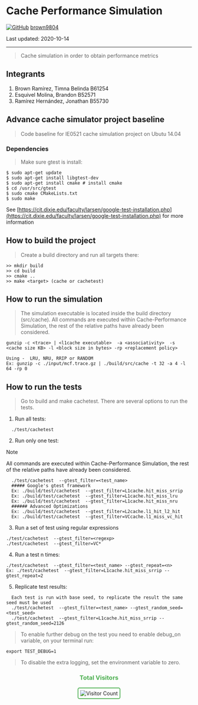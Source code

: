 # Cache Performance Simulation


[![GitHub](https://img.shields.io/badge/--181717?logo=github&logoColor=ffffff)](https://github.com/)
[brown9804](https://github.com/brown9804)

Last updated: 2020-10-14

------------------------------------------

> Cache simulation in order to obtain performance metrics


## Integrants
1. Brown Ramírez, Timna Belinda  B61254
2. Esquivel Molina, Brandon B52571
3. Ramírez Hernández, Jonathan B55730


## Advance cache simulator project baseline

> Code baseline for IE0521 cache simulation project on Ubutu 14.04 

### Dependencies

> Make sure gtest is install:
```
$ sudo apt-get update
$ sudo apt-get install libgtest-dev
$ sudo apt-get install cmake # install cmake
$ cd /usr/src/gtest
$ sudo cmake CMakeLists.txt
$ sudo make
```
See [https://cit.dixie.edu/faculty/larsen/google-test-installation.php](https://cit.dixie.edu/faculty/larsen/google-test-installation.php) for more information

## How to build the project

> Create a build directory and run all targets there:

```
>> mkdir build
>> cd build
>> cmake ..
>> make <target> (cache or cachetest)
```
## How to run the simulation

> The simulation executable is located inside the build directory (src/cache). All commands are executed within Cache-Performance Simulation, the rest of the relative paths have already been considered.

```
gunzip -c <trace> | <l1cache executable>  -a <associativity>  -s <cache size KB> -l <block size in bytes> -rp <replacement policy>

Using -  LRU, NRU, RRIP or RANDOM
Ex: gunzip -c ./input/mcf.trace.gz | ./build/src/cache -t 32 -a 4 -l 64 -rp 0
```

## How to run the tests

> Go to build and make cachetest. There are several options to run the tests. 

1. Run all tests:
```
  ./test/cachetest
```
2. Run only one test:

> [!NOTE]
> All commands are executed within Cache-Performance Simulation, the rest of the relative paths have already been considered.

```
  ./test/cachetest  --gtest_filter=<test_name>
  ##### Google's gtest framework
  Ex: ./build/test/cachetest  --gtest_filter=L1cache.hit_miss_srrip
  Ex: ./build/test/cachetest  --gtest_filter=L1cache.hit_miss_lru
  Ex: ./build/test/cachetest  --gtest_filter=L1cache.hit_miss_nru
  ###### Advanced Optimizations
  Ex: ./build/test/cachetest  --gtest_filter=L2cache.l1_hit_l2_hit
  Ex: ./build/test/cachetest  --gtest_filter=VCcache.l1_miss_vc_hit
```

3. Run a set of test using regular expressions

```
./test/cachetest  --gtest_filter=<regexp>
./test/cachetest  --gtest_filter=VC*
```

4. Run a test n times:

```
./test/cachetest  --gtest_filter=<test_name> --gtest_repeat=<n>
Ex: ./test/cachetest  --gtest_filter=L1cache.hit_miss_srrip --gtest_repeat=2
```

5. Replicate test results:

```
  Each test is run with base seed, to replicate the result the same seed must be used
  ./test/cachetest  --gtest_filter=<test_name> --gtest_random_seed=<test_seed>
  ./test/cachetest  --gtest_filter=L1cache.hit_miss_srrip --gtest_random_seed=2126
```  

> To enable further debug on the test you need to enable debug_on variable, on your terminal run:

```
export TEST_DEBUG=1
```

> To disable the extra logging, set the  environment variable to zero.

<div align="center">
  <h3 style="color: #4CAF50;">Total Visitors</h3>
  <img src="https://profile-counter.glitch.me/brown9804/count.svg" alt="Visitor Count" style="border: 2px solid #4CAF50; border-radius: 5px; padding: 5px;"/>
</div>


